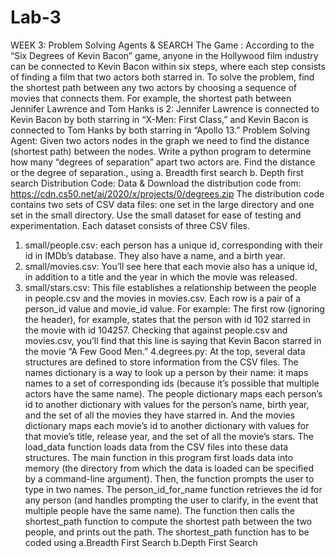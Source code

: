 # Lab-3
WEEK 3: Problem Solving Agents & SEARCH
The Game :
According to the “Six Degrees of Kevin Bacon” game, anyone in the Hollywood film 
industry can be connected to Kevin Bacon within six steps, where each step consists of 
finding a film that two actors both starred in. To solve the problem, find the shortest path 
between any two actors by choosing a sequence of movies that connects them. For 
example, the shortest path between Jennifer Lawrence and Tom Hanks is 2: 
Jennifer Lawrence is connected to Kevin Bacon by both starring in “X-Men: First 
Class,” and Kevin Bacon is connected to Tom Hanks by both starring in “Apollo 13.”
Problem Solving Agent:
Given two actors nodes in the graph we need to find the distance (shortest path) 
between the nodes. 
Write a python program to determine how many “degrees of separation” apart two 
actors are. Find the distance or the degree of separation., using 
a. Breadth first search
b. Depth first search
Distribution Code: 
Data & Download the distribution code from: 
https://cdn.cs50.net/ai/2020/x/projects/0/degrees.zip
The distribution code contains two sets of CSV data files: one set in the large directory and 
one set in the small directory. Use the small dataset for ease of testing and 
experimentation. Each dataset consists of three CSV files.
1. small/people.csv: each person has a unique id, corresponding with their id in 
IMDb’s database. They also have a name, and a birth year.
2. small/movies.csv: You’ll see here that each movie also has a unique id, in addition 
to a title and the year in which the movie was released.
3. small/stars.csv: This file establishes a relationship between the people in 
people.csv and the movies in movies.csv. Each row is a pair of a person_id value 
and movie_id value. 
For example: The first row (ignoring the header), for example, states that the person 
with id 102 starred in the movie with id 104257. Checking that against people.csv and 
movies.csv, you’ll find that this line is saying that Kevin Bacon starred in the movie “A 
Few Good Men.”
4.degrees.py:
At the top, several data structures are defined to store information from the CSV 
files. The names dictionary is a way to look up a person by their name: it maps names 
to a set of corresponding ids (because it’s possible that multiple actors have the same 
name). The people dictionary maps each person’s id to another dictionary with values 
for the person’s name, birth year, and the set of all the movies they have starred in. 
And the movies dictionary maps each movie’s id to another dictionary with values for 
that movie’s title, release year, and the set of all the movie’s stars. The load_data 
function loads data from the CSV files into these data structures.
The main function in this program first loads data into memory (the directory from 
which the data is loaded can be specified by a command-line argument). Then, the 
function prompts the user to type in two names. The person_id_for_name function 
retrieves the id for any person (and handles prompting the user to clarify, in the event 
that multiple people have the same name). The function then calls the shortest_path 
function to compute the shortest path between the two people, and prints out the 
path.
The shortest_path function has to be coded using 
a.Breadth First Search
b.Depth First Search
